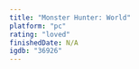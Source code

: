 ```yaml
---
title: "Monster Hunter: World"
platform: "pc"
rating: "loved"
finishedDate: N/A
igdb: "36926"
---
```



